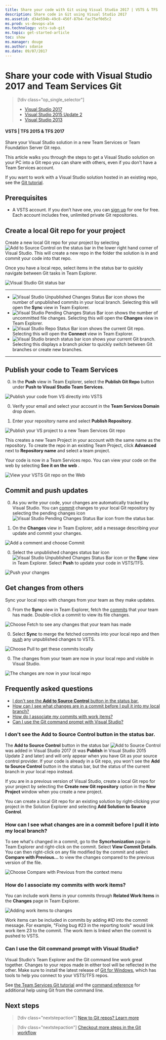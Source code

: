 ```yaml
---
title: Share your code with Git using Visual Studio 2017 | VSTS & TFS
description: Share code in Git using Visual Studio 2017
ms.assetid: d34e594b-49c8-456f-87b4-fac75ef0d5c2
ms.prod: vs-devops-alm
ms.technology: vsts-sub-git 
ms.topic: get-started-article
toc: show
ms.manager: douge
ms.author: sdanie
ms.date: 09/07/2017
---
```


# Share your code with Visual Studio 2017 and Team Services Git

> [!div class="op_single_selector"]
> - [Visual Studio 2017](share-your-code-in-git-vs-2017.md)
> - [Visual Studio 2015 Update 2](share-your-code-in-git-vs.md)
> - [Visual Studio 2013](share-your-code-in-git-vs-2013.md)   
   
#### VSTS | TFS 2015 & TFS 2017  

Share your Visual Studio solution in a new Team Services or Team Foundation Server Git repo.

This article walks you through the steps to get a Visual Studio solution on your PC into a Git repo you can share with others, even if you don't have a Team Services account. 

If you want to work with a Visual Studio solution hosted in an existing repo, see the [Git tutorial](gitquickstart.md).

## Prerequisites

* A VSTS account. If you don’t have one, you can [sign up](../accounts/create-account-msa-or-work-student.md) for one for free. Each account includes free, unlimited private Git repositories.

##  Create a local Git repo for your project

Create a new local Git repo for your project by selecting ![Add to Source Control](_img/share-your-code-in-git-vs/add_src_control_status_bar.png) on the status bar in the lower right hand corner of Visual Studio.
This will create a new repo in the folder the solution is in and commit your code into that repo.

Once you have a local repo, select items in the status bar to quickly navigate between Git tasks in Team Explorer.

![Visual Studio Git status bar](_img/share-your-code-in-git-vs/vs-status-bar.png)

----
- ![Visual Studio Unpublished Changes Status Bar icon](_img/share-your-code-in-git-vs/vs_unpublished_changes.png) shows the number of unpublished commits in your local branch. Selecting this will open the **Sync** view in Team Explorer.
- ![Visual Studio Pending Changes Status Bar icon](_img/share-your-code-in-git-vs/vs_pending_changes.png) shows the number of uncommitted file changes. Selecting this will open the **Changes** view in Team Explorer.
- ![Visual Studio Repo Status Bar icon](_img/share-your-code-in-git-vs/vs_current_repo.png) shows the current Git repo. Selecting this will open the **Connect** view in Team Explorer.
- ![Visual Studio branch status bar icon](_img/share-your-code-in-git-vs/vs_branch_picker.png) shows your current Git branch. Selecting this displays a branch picker to quickly switch between Git branches or create new branches.   
 
----

## Publish your code to Team Services

0. In the **Push** view in Team Explorer, select the **Publish Git Repo** button under **Push to Visual Studio Team Services**.

 ![Publish your code from VS directly into VSTS](_img/share-your-code-in-git-vs/vsts_get_started_te.png)

0. Verify your email and select your account in the **Team Services Domain** drop down. 

0. Enter your repository name and select **Publish Repository**. 

 ![Publish your VS project to a new Team Services Git repo](_img/share-your-code-in-git-vs/vsts_publish_repo.png)

   This creates a new Team Project in your account with the same name as the repository. To create the repo in an existing Team Project, click **Advanced** next to **Repository name** and select a team project.

Your code is now in a Team Services repo. You can view your code on the web by selecting **See it on the web** .
  
![View your VSTS Git repo on the Web](_img/share-your-code-in-git-vs/vsts_view_on_web.png)
  
## Commit and push updates

0. As you write your code, your changes are automatically tracked by Visual Studio. 
You can [commit](tutorial/commits.md) changes to your local Git repository by selecting the pending changes icon ![Visual Studio Pending Changes Status Bar icon](_img/share-your-code-in-git-vs/vs_pending_changes.png) from the status bar.

0. On the **Changes** view in Team Explorer, add a message describing your update and commit your changes.

 ![Add a comment and choose Commit](_img/share-your-code-in-git-vs/vs_commit_te.png)

0. Select the unpublished changes status bar icon ![Visual Studio Unpublished Changes Status Bar icon](_img/share-your-code-in-git-vs/vs_unpublished_changes.png) or the **Sync** view in Team Explorer. Select **Push** to 
update your code in VSTS/TFS.

 ![Push your changes](_img/share-your-code-in-git-vs/vspush.png)

## Get changes from others

Sync your local repo with changes from your team as they make updates.

0. From the **Sync** view in Team Explorer, fetch the [commits](tutorial/commits.md) that your team has made. 
Double-click a commit to view its file changes.

 ![Choose Fetch to see any changes that your team has made](_img/share-your-code-in-git-vs/vs_fetch_commits.png)

0. Select **Sync** to merge the fetched commits into your local repo and then [push](tutorial/pushing.md) any unpublished changes to VSTS.

 ![Choose Pull to get these commits locally](_img/share-your-code-in-git-vs/vs_sync_commits.png)

0. The changes from your team are now in your local repo and visible in Visual Studio.

 ![The changes are now in your local repo](_img/share-your-code-in-git-vs/vs_pull_complete.png)
 
## Frequently asked questions

* [I don't see the **Add to Source Control** button in the status bar.](#i-dont-see-the-add-to-source-control-button-in-the-status-bar)
* [How can I see what changes are in a commit before I pull it into my local branch?](#how-can-i-see-what-changes-are-in-a-commit-before-i-pull-it-into-my-local-branch)
* [How do I associate my commits with work items?](#how-do-i-associate-my-commits-with-work-items)
* [Can I use the Git command prompt with Visual Studio?](#can-i-use-the-git-command-prompt-with-visual-studio)


### I don't see the **Add to Source Control** button in the status bar.

The **Add to Source Control** button in the status bar ![Add to Source Control](_img/share-your-code-in-git-vs/add_src_control_status_bar.png)  was added in Visual Studio 2017 (it was **Publish** in Visual Studio 2015 Update 2 and later) and will only appear when you have Git as your source control provider. If your code is already in a Git repo, you won't see the **Add to Source Control** button in the status bar, but the status of the current branch in your local repo instead.

If you are in a previous version of Visual Studio, create a local Git repo for your project by selecting the **Create new Git repository** option in the **New Project** window when you create a new project. 

You can create a local Git repo for an existing solution by right-clicking your project in the Solution Explorer and selecting **Add Solution to Source Control**.

### How can I see what changes are in a commit before I pull it into my local branch?

To see what's changed in a commit, go to the **Syncrhonization** page in Team Explorer and right-click on the commit. Select **View Commit Details**.
You can then right-click on any file modified by the commit and select **Compare with Previous...** to view the changes compared to the previous 
version of the file.

 ![Choose Compare with Previous from the context menu](_img/share-your-code-in-git-vs/vs_compare_with_previous.png)

### How do I associate my commits with work items?

You can include work items in your commits through **Related Work Items** in the **Changes** page in Team Explorer. 

![Adding work items to changes](_img/share-your-code-in-git-vs/vs_linked_work_items.png)

Work items can be included in commits by adding #_ID_ into the commit message. For example, "Fixing bug #23 in the reporting tools" would link work item 23
to the commit. The work item is linked when the commit is pushed to VSTS.

### Can I use the Git command prompt with Visual Studio?

Visual Studio's Team Explorer and the Git command line work great together. Changes to your repos made in either tool will be reflected in the other. 
Make sure to install the latest release of [Git for Windows](https://git-scm.com/download/win), which has tools to help you connect to your VSTS/TFS repos.

See [the Team Services Git tutorial](tutorial/gitworkflow.md) and the [command reference](command-prompt.md) for additional help using Git from the command line.


## Next steps

> [!div class="nextstepaction"]
> [New to Git repos? Learn more](https://www.visualstudio.com/learn/set-up-a-git-repository/)

> [!div class="nextstepaction"]
> [Checkout more steps in the Git workflow](gitquickstart.md)




